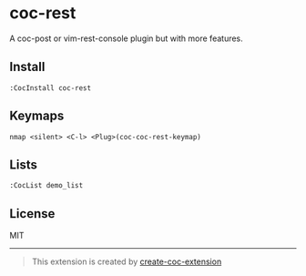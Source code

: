# coc-rest

A coc-post or vim-rest-console plugin but with more features.

## Install

`:CocInstall coc-rest`

## Keymaps

`nmap <silent> <C-l> <Plug>(coc-coc-rest-keymap)`

## Lists

`:CocList demo_list`

## License

MIT

---

> This extension is created by [create-coc-extension](https://github.com/fannheyward/create-coc-extension)
